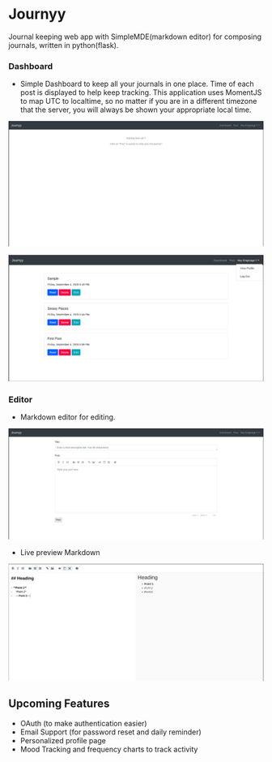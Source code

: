 # Journyy

Journal keeping web app with SimpleMDE(markdown editor) for composing journals, written in python(flask).

### Dashboard

- Simple Dashboard to keep all your journals in one place. Time of each post is displayed to help keep tracking. This application uses MomentJS to map UTC to localtime, so no matter if you are in a different timezone that the server, you will always be shown your appropriate local time.

![empty](gitimg/emptydash.png)

![dash](gitimg/dash.png)

### Editor

- Markdown editor for editing.

![short](gitimg/form.png)

- Live preview Markdown

![live](gitimg/live.png)

## Upcoming Features

* OAuth (to make authentication easier)
* Email Support (for password reset and daily reminder)
* Personalized profile page
* Mood Tracking and frequency charts to track activity

